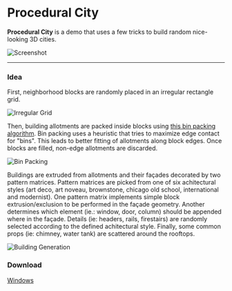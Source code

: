 Procedural City
===============

**Procedural City** is a demo that uses a few tricks to build random nice-looking 3D cities.

![Screenshot](http://pedroboechat.com/images/ProceduralCity.png)

----------

### Idea

First, neighborhood blocks are randomly placed in an irregular rectangle grid. 

![Irregular Grid](http://pedroboechat.com/images/ProceduralCity-IrregularGrid.png)
  
Then, building allotments are packed inside blocks using [this bin packing algorithm](https://github.com/juj/RectangleBinPack/). Bin packing uses a heuristic that tries to maximize edge contact for "bins". This leads to better fitting of allotments along block edges. Once blocks are filled, non-edge allotments are discarded.

![Bin Packing](http://pedroboechat.com/images/BinPacking.gif)

Buildings are extruded from allotments and their façades decorated by two pattern matrices. Pattern matrices are picked from one of six achitectural styles (art deco, art noveau, brownstone, chicago old school, international and modernist). One pattern matrix implements simple block extrusion/exclusion to be performed in the façade geometry. Another determines which element (ie.: window, door, column) should be appended where in the façade. Details (ie: headers, rails, firestairs) are randomly selected according to the defined achitectural style. Finally, some common props (ie: chimney, water tank) are scattered around the rooftops. 

![Building Generation](http://pedroboechat.com/images/ProceduralCity-BuildingGeneration.gif)

### Download

[Windows](http://pedroboechat.com/downloads/ProceduralCity.zip)
